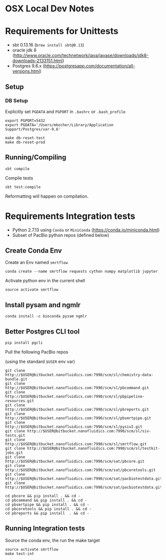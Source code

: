 # OSX Local Dev Notes


# Requirements for Unittests

- sbt 0.13.16 (`brew install sbt@0.13`)
- oracle jdk 8 (http://www.oracle.com/technetwork/java/javase/downloads/jdk8-downloads-2133151.html)
- Postgres 9.6.x (https://postgresapp.com/documentation/all-versions.html)

## Setup

### DB Setup

Explicitly set `PGDATA` and `PGPORT` in `.bashrc` or `.bash_profile`

```
export PGPORT=5432
export PGDATA='/Users/mkocher/Library/Application Support/Postgres/var-9.6'

```

```
make db-reset-test
make db-reset-prod
```

## Running/Compiling

```
sbt compile
```

Compile tests

```
sbt test:compile
```

Reformatting will happen on compilation.


# Requirements Integration tests

- Python 2.7.13 using `Conda` or `MiniConda` (https://conda.io/miniconda.html)
- Subset of PacBio python repos (defined below)


## Create Conda Env

Create an Env named `smrtflow`

```
conda create --name smrtflow requests cython numpy matplotlib jupyter
```

Activate python env in the current shell

```
source activate smrtflow
```

## Install pysam and ngmlr

```
conda install -c bioconda pysam ngmlr
```

## Better Postgres CLI tool

```
pip install pgcli
```

Pull the following PacBio repos

(using the standard `$USER` env var)

```
git clone http://$USER@bitbucket.nanofluidics.com:7990/scm/sl/chemistry-data-bundle.git
git clone http://$USER@bitbucket.nanofluidics.com:7990/scm/sl/pbcommand.git
git clone http://$USER@bitbucket.nanofluidics.com:7990/scm/sl/pbpipeline-resources.git
git clone http://$USER@bitbucket.nanofluidics.com:7990/scm/sl/pbreports.git
git clone http://$USER@bitbucket.nanofluidics.com:7990/scm/sl/pbsmrtpipe.git
git clone http://$USER@bitbucket.nanofluidics.com:7990/scm/sl/pysiv2.git
git clone http://$USER@bitbucket.nanofluidics.com:7990/scm/sl/siv-tests.git
git clone http://$USER@bitbucket.nanofluidics.com:7990/scm/sl/smrtflow.git
git clone http://$USER@bitbucket.nanofluidics.com:7990/scm/sl/testkit-jobs.git
git clone http://$USER@bitbucket.nanofluidics.com:7990/scm/sat/pbcore.git
git clone http://$USER@bitbucket.nanofluidics.com:7990/scm/sat/pbcoretools.git
git clone http://$USER@bitbucket.nanofluidics.com:7990/scm/sat/pacbiotestdata.git
git clone http://$USER@bitbucket.nanofluidics.com:7990/scm/sat/pacbiotestdata.git
```

```
cd pbcore && pip install . && cd -
cd pbcommand && pip install . && cd -
cd pbsmrtpipe && pip install . && cd -
cd pbcoretools && pip install . && cd -
cd pbreports && pip install  . && cd -
```


## Running Integration tests

Source the conda env, the run the make target

```
source activate smrtflow
make test-int
```




